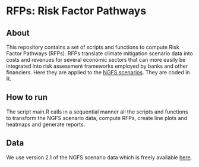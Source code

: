 # RFPs: Risk Factor Pathways

## About
This repository contains a set of scripts and functions to compute Risk Factor Pathways (RFPs). 
RFPs translate climate mitigation scenario data into costs and revenues for several economic sectors that can more easily be integrated into risk assessment frameworks employed by banks and other financiers.
Here they are applied to the [NGFS scenarios](https://www.ngfs.net/ngfs-scenarios-portal).
They are coded in R.

## How to run
The script main.R calls in a sequential manner all the scripts and functions to transform the NGFS scenario data, compute RFPs, create line plots and heatmaps and generate reports. 

## Data
We use version 2.1 of the NGFS scenario data which is freely available [here](https://data.ene.iiasa.ac.at/ngfs).
